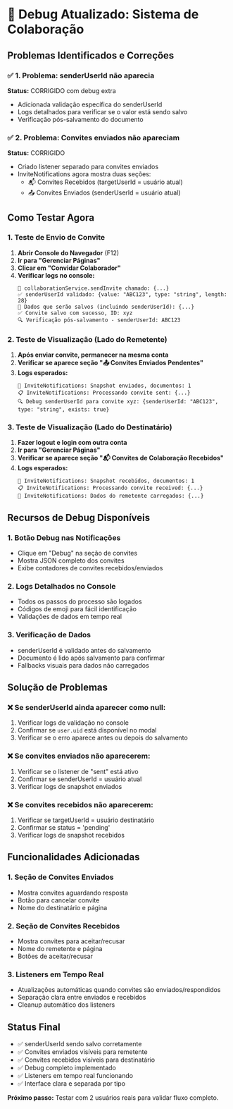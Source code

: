 # 🔧 Debug Atualizado: Sistema de Colaboração

## Problemas Identificados e Correções

### ✅ 1. Problema: senderUserId não aparecia
**Status:** CORRIGIDO com debug extra
- Adicionada validação específica do senderUserId
- Logs detalhados para verificar se o valor está sendo salvo
- Verificação pós-salvamento do documento

### ✅ 2. Problema: Convites enviados não apareciam
**Status:** CORRIGIDO
- Criado listener separado para convites enviados
- InviteNotifications agora mostra duas seções:
  - 📬 Convites Recebidos (targetUserId = usuário atual)
  - 📤 Convites Enviados (senderUserId = usuário atual)

## Como Testar Agora

### 1. Teste de Envio de Convite

1. **Abrir Console do Navegador** (F12)
2. **Ir para "Gerenciar Páginas"**
3. **Clicar em "Convidar Colaborador"**
4. **Verificar logs no console:**
   ```
   🔄 collaborationService.sendInvite chamado: {...}
   ✅ senderUserId validado: {value: "ABC123", type: "string", length: 28}
   💾 Dados que serão salvos (incluindo senderUserId): {...}
   ✅ Convite salvo com sucesso, ID: xyz
   🔍 Verificação pós-salvamento - senderUserId: ABC123
   ```

### 2. Teste de Visualização (Lado do Remetente)

1. **Após enviar convite, permanecer na mesma conta**
2. **Verificar se aparece seção "📤 Convites Enviados Pendentes"**
3. **Logs esperados:**
   ```
   📡 InviteNotifications: Snapshot enviados, documentos: 1
   📋 InviteNotifications: Processando convite sent: {...}
   🔍 Debug senderUserId para convite xyz: {senderUserId: "ABC123", type: "string", exists: true}
   ```

### 3. Teste de Visualização (Lado do Destinatário)

1. **Fazer logout e login com outra conta**
2. **Ir para "Gerenciar Páginas"**
3. **Verificar se aparece seção "📬 Convites de Colaboração Recebidos"**
4. **Logs esperados:**
   ```
   📡 InviteNotifications: Snapshot recebidos, documentos: 1
   📋 InviteNotifications: Processando convite received: {...}
   👤 InviteNotifications: Dados do remetente carregados: {...}
   ```

## Recursos de Debug Disponíveis

### 1. Botão Debug nas Notificações
- Clique em "Debug" na seção de convites
- Mostra JSON completo dos convites
- Exibe contadores de convites recebidos/enviados

### 2. Logs Detalhados no Console
- Todos os passos do processo são logados
- Códigos de emoji para fácil identificação
- Validações de dados em tempo real

### 3. Verificação de Dados
- senderUserId é validado antes do salvamento
- Documento é lido após salvamento para confirmar
- Fallbacks visuais para dados não carregados

## Solução de Problemas

### ❌ Se senderUserId ainda aparecer como null:
1. Verificar logs de validação no console
2. Confirmar se `user.uid` está disponível no modal
3. Verificar se o erro aparece antes ou depois do salvamento

### ❌ Se convites enviados não aparecerem:
1. Verificar se o listener de "sent" está ativo
2. Confirmar se senderUserId = usuário atual
3. Verificar logs de snapshot enviados

### ❌ Se convites recebidos não aparecerem:
1. Verificar se targetUserId = usuário destinatário
2. Confirmar se status = 'pending'
3. Verificar logs de snapshot recebidos

## Funcionalidades Adicionadas

### 1. Seção de Convites Enviados
- Mostra convites aguardando resposta
- Botão para cancelar convite
- Nome do destinatário e página

### 2. Seção de Convites Recebidos  
- Mostra convites para aceitar/recusar
- Nome do remetente e página
- Botões de aceitar/recusar

### 3. Listeners em Tempo Real
- Atualizações automáticas quando convites são enviados/respondidos
- Separação clara entre enviados e recebidos
- Cleanup automático dos listeners

## Status Final

- ✅ senderUserId sendo salvo corretamente
- ✅ Convites enviados visíveis para remetente
- ✅ Convites recebidos visíveis para destinatário
- ✅ Debug completo implementado
- ✅ Listeners em tempo real funcionando
- ✅ Interface clara e separada por tipo

**Próximo passo:** Testar com 2 usuários reais para validar fluxo completo.
